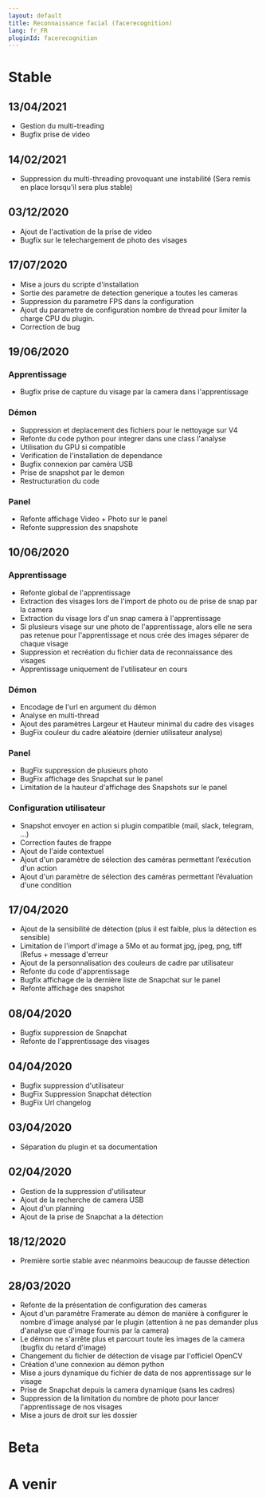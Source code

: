 ```yaml
---
layout: default
title: Reconnaissance facial (facerecognition)
lang: fr_FR
pluginId: facerecognition
---
```


# Stable
## 13/04/2021
* Gestion du  multi-treading
* Bugfix prise de video

## 14/02/2021
* Suppression du multi-threading provoquant une instabilité (Sera remis en place lorsqu'il sera plus stable)

## 03/12/2020
* Ajout de l'activation de la prise de video
* Bugfix sur le telechargement de photo des visages

## 17/07/2020
* Mise a jours du scripte d'installation
* Sortie des parametre de detection generique a toutes les cameras
* Suppression du parametre FPS dans la configuration
* Ajout du parametre de configuration nombre de thread pour limiter la charge CPU du plugin.
* Correction de bug

## 19/06/2020
### Apprentissage
* Bugfix prise de capture du visage par la camera dans l'apprentissage

### Démon
* Suppression et deplacement des fichiers pour le nettoyage sur V4
* Refonte du code python pour integrer dans une class l'analyse
* Utilisation du GPU si compatible
* Verification de l'installation de dependance
* Bugfix connexion par caméra USB
* Prise de snapshot par le demon 
* Restructuration du code

### Panel
* Refonte affichage Video + Photo sur le panel
* Refonte suppression des snapshote

## 10/06/2020
### Apprentissage
* Refonte global de l'apprentissage
* Extraction des visages lors de l'import de photo ou de prise de snap par la camera
* Extraction du visage lors d'un snap camera à l'apprentissage
* Si plusieurs visage sur une photo de l'apprentissage, alors elle ne sera pas retenue pour l'apprentissage et nous crée des images séparer de chaque visage
* Suppression et recréation du fichier data de reconnaissance des visages
* Apprentissage uniquement de l'utilisateur en cours

### Démon
* Encodage de l'url en argument du démon
* Analyse en multi-thread
* Ajout des paramètres Largeur et Hauteur minimal du cadre des visages
* BugFix couleur du cadre aléatoire (dernier utilisateur analyse)

### Panel
* BugFix suppression de plusieurs photo
* BugFix affichage des Snapchat sur le panel
* Limitation de la hauteur d'affichage des Snapshots sur le panel

### Configuration utilisateur
* Snapshot envoyer en action si plugin compatible (mail, slack, telegram, ...)
* Correction fautes de frappe
* Ajout de l'aide contextuel
* Ajout d'un paramètre de sélection des caméras permettant l’exécution d'un action
* Ajout d'un paramètre de sélection des caméras permettant l’évaluation d'une condition

## 17/04/2020
* Ajout de la sensibilité de détection (plus il est faible, plus la détection es sensible)
* Limitation de l'import d'image a  5Mo et au format jpg, jpeg, png, tiff (Refus + message d'erreur
* Ajout de la personnalisation des couleurs de cadre par utilisateur
* Refonte du code d'apprentissage
* Bugfix affichage de la dernière liste de Snapchat sur le panel
* Refonte affichage des snapshot

## 08/04/2020
* Bugfix suppression de Snapchat
* Refonte de l'apprentissage des visages

## 04/04/2020
* Bugfix suppression d'utilisateur
* BugFix Suppression Snapchat détection
* BugFix Url changelog

## 03/04/2020
* Séparation du plugin et sa documentation

## 02/04/2020
* Gestion de la suppression d'utilisateur
* Ajout de la recherche de camera USB
* Ajout d'un planning
* Ajout de la prise de Snapchat a la détection

## 18/12/2020
* Première sortie stable avec néanmoins beaucoup de fausse détection

## 28/03/2020
* Refonte de la présentation de configuration des cameras
* Ajout d'un paramètre Framerate au démon de manière à configurer le nombre d'image analysé par le plugin (attention à ne pas demander plus d'analyse que d'image fournis par la camera)
* Le démon ne s'arrête plus et parcourt toute les images de la camera (bugfix du retard d'image)
* Changement du fichier de détection de visage par l'officiel OpenCV
* Création d'une connexion au démon python
* Mise a jours dynamique du fichier de data de nos apprentissage sur le visage
* Prise de Snapchat depuis la camera dynamique (sans les cadres)
* Suppression de la limitation du nombre de photo pour lancer l'apprentissage de nos visages
* Mise a jours de droit sur les dossier

# Beta

# A venir
